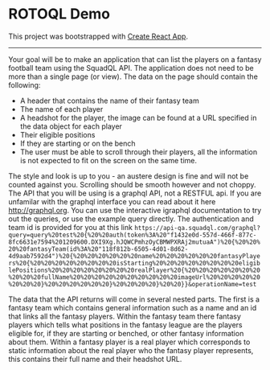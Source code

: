 # ROTOQL Demo

This project was bootstrapped with [Create React App](https://github.com/facebookincubator/create-react-app).

---

Your goal will be to make an application that can list the players on a fantasy football team using the SquadQL API. The application does not need to be more than a single page (or view). The data on the page should contain the following:

* A header that contains the name of their fantasy team
* The name of each player
* A headshot for the player, the image can be found at a URL specified in the data object for each player
* Their eligible positions
* If they are starting or on the bench
* The user must be able to scroll through their players, all the information is not expected to fit on the screen on the same time.

The style and look is up to you - an austere design is fine and will not be counted against you. Scrolling should be smooth however and not choppy.
The API that you will be using is a graphql API, not a RESTFUL api. If you are unfamilar with the graphql interface you can read about it here http://graphql.org. You can use the interactive igraphql documentation to try out the queries, or use the example query directly. The authentication and team id is provided for you at this link
`https://api-qa.squadql.com/graphql?query=query%20test%20{%20%20auth(token%3A%20"f1432e0d-557d-466f-877c-8fc6631e7594%201209600.DXI9Xg.hJQWCPmhzOyCBMWPXRAj2mutuaA")%20{%20%20%20%20fantasyTeam(id%3A%20"118f812b-6505-4d01-8d62-4d9aab7592d4")%20{%20%20%20%20%20%20name%20%20%20%20%20%20fantasyPlayers%20{%20%20%20%20%20%20%20%20isStarting%20%20%20%20%20%20%20%20eligiblePositions%20%20%20%20%20%20%20%20realPlayer%20{%20%20%20%20%20%20%20%20%20%20fullName%20%20%20%20%20%20%20%20%20%20imageUrl%20%20%20%20%20%20%20%20}%20%20%20%20%20%20}%20%20%20%20}%20%20}}&operationName=test`

The data that the API returns will come in several nested parts. The first is a fantasy team which contains general information such as a name and an id that links all the fantasy players. Within the fantasy team there fantasy players which tells what positions in the fantasy league are the players eligible for, if they are starting or benched, or other fantasy information about them. Within a fantasy player is a real player which corresponds to static information about the real player who the fantasy player represents, this contains their full name and their headshot URL.
